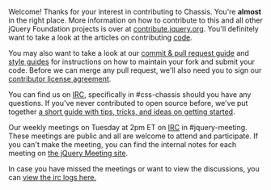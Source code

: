Welcome! Thanks for your interest in contributing to Chassis. You're **almost** in the right place. More information on how to contribute to this and all other jQuery Foundation projects is over at [contribute.jquery.org](http://contribute.jquery.org). You'll definitely want to take a look at the articles on contributing [code](http://contribute.jquery.org/code).

You may also want to take a look at our [commit & pull request guide](http://contribute.jquery.org/commits-and-pull-requests/) and [style guides](http://contribute.jquery.org/style-guide/) for instructions on how to maintain your fork and submit your code. Before we can merge any pull request, we'll also need you to sign our [contributor license agreement](http://contribute.jquery.org/cla).

You can find us on [IRC](http://irc.jquery.org), specifically in #css-chassis should you have any questions. If you've never contributed to open source before, we've put together [a short guide with tips, tricks, and ideas on getting started](http://contribute.jquery.org/open-source/).

Our weekly meetings on Tuesday at 2pm ET on [IRC](http://irc.jquery.org) in #jquery-meeting. These meetings are public and all are welcome to attend and participate. If you can't make the meeting, you can find the internal notes for each meeting on [the jQuery Meeting site](https://meetings.jquery.org/category/chassis/).

In case you have missed the meetings or want to view the discussions, you can [view the irc logs here.](https://irc.jquery.org/%23jquery-meeting/)

